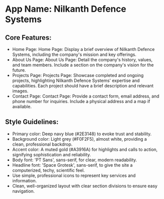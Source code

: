 # **App Name**: Nilkanth Defence Systems

## Core Features:

- Home Page: Home Page: Display a brief overview of Nilkanth Defence Systems, including the company's mission and key offerings.
- About Us Page: About Us Page: Detail the company's history, values, and team members. Include a section on the company's vision for the future.
- Projects Page: Projects Page: Showcase completed and ongoing projects, highlighting Nilkanth Defence Systems' expertise and capabilities. Each project should have a brief description and relevant images.
- Contact Page: Contact Page: Provide a contact form, email address, and phone number for inquiries. Include a physical address and a map if available.

## Style Guidelines:

- Primary color: Deep navy blue (#2E3148) to evoke trust and stability.
- Background color: Light grey (#F0F2F5), almost white, providing a clean, professional backdrop.
- Accent color: A muted gold (#A3916A) for highlights and calls to action, signifying sophistication and reliability.
- Body font: 'PT Sans', sans-serif, for clear, modern readability.
- Headline font: 'Space Grotesk', sans-serif, to give the site a computerized, techy, scientific feel.
- Use simple, professional icons to represent key services and information.
- Clean, well-organized layout with clear section divisions to ensure easy navigation.